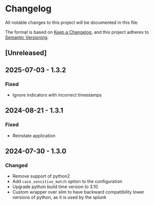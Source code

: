 # Changelog

All notable changes to this project will be documented in this file.

The format is based on [Keep a Changelog](https://keepachangelog.com/en/1.0.0/),
and this project adheres to [Semantic Versioning](https://semver.org/spec/v2.0.0.html).

## [Unreleased]

## 2025-07-03 - 1.3.2

### Fixed

- Ignore indicators with incorrect timestamps

## 2024-08-21 - 1.3.1

### Fixed

- Reinstate application

## 2024-07-30 - 1.3.0

### Changed

- Remove support of python2
- Add `case_sensitive_match` option to the configuration
- Upgrade python build time version to 3.10
- Custom wrapper over slim to have backward compatibility lower versions of python, as it is used by the splunk
